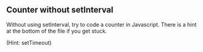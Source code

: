 ## Counter without setInterval

Without using setInterval, try to code a counter in Javascript. There is a hint at the bottom of the file if you get stuck.

<!-- function cntIncFunc(counter) {
  return new Promise((resolve) => {
    setTimeout(() => {
      counter++;
      resolve(counter);
    }, 1000);
  });
}

async function counterFunction() {
  let counter = 0;
  while (true) {
    // javascript doesn't wait for anyone it executes the program thats why for wait we use an async-await func.
    let value = await cntIncFunc(counter);
    counter=value;
    console.log(counter);
  }
}

counterFunction(); -->



































































(Hint: setTimeout)